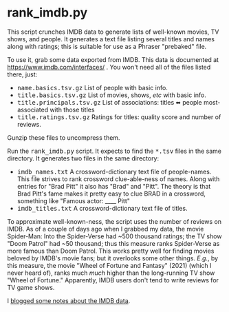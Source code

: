 # rank_imdb.py

This script crunches IMDB data to generate lists of well-known movies, TV shows,
and people. It generates a text file listing several titles and names along
with ratings; this is suitable for use as a Phraser "prebaked" file.

To use it, grab some data exported from IMDB. This data is documented
at https://www.imdb.com/interfaces/ . You won't need all of the files listed
there, just:

+ <tt>name.basics.tsv.gz</tt> List of people with basic info.
+ <tt>title.basics.tsv.gz</tt> List of movies, shows, _etc_ with basic info.
+ <tt>title.principals.tsv.gz</tt> List of associations: titles ⬌ people most-associated with those titles
+ <tt>title.ratings.tsv.gz</tt> Ratings for titles: quality score and number of reviews.

Gunzip these files to uncompress them.

Run the <tt>rank_imdb.py</tt> script. It expects to find the <tt>*.tsv</tt>
files in the same directory. It generates two files in the same directory:

+ <tt>imdb_names.txt</tt> A crossword-dictionary text file of people-names.
    This file strives to rank crossword clue-able-ness of names. Along with
    entries for "Brad Pitt" it also has "Brad" and "Pitt". The theory is that
    Brad Pitt's fame makes it pretty easy to clue BRAD in a crossword, something
    like "Famous actor: ____ Pitt"
+ <tt>imdb_titles.txt</tt> A crossword-dictionary text file of titles.

To approximate well-known-ness, the script uses the number of reviews on IMDB.
As of a couple of days ago when I grabbed my data, the movie
Spider-Man: Into the Spider-Verse had
~500 thousand ratings; the TV show "Doom Patrol" had ~50 thousand;
thus this measure ranks Spider-Verse as more famous than Doom Patrol.
This works pretty well for finding movies beloved by IMDB's movie fans;
but it overlooks some other things. _E.g._, by this measure, the movie
"Wheel of Fortune and Fantasy" (2021) (which I never heard of),
ranks much _much_ higher than the long-running TV show "Wheel of Fortune."
Apparently, IMDB users don't tend to write reviews for TV game shows.

I [blogged some notes about the IMDB data](https://lahosken.san-francisco.ca.us/new/2022/08/25/crunching-imdb-data-imdb-internet-movie-database/).